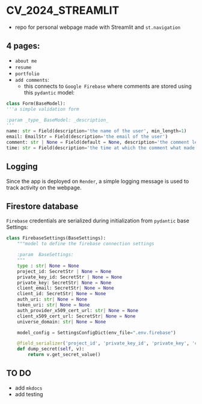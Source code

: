 # CV_2024_STREAMLIT
- repo for personal webpage made with Streamlit and `st.navigation`

## 4 pages:
- `about me`
- `resume`
- `portfolio`
- `add comments`:
    - this connects to `Google Firebase` where comments are stored using this `pydantic` model:

```py
class Form(BaseModel):
'''a simple validation form

:param _type_ BaseModel: _description_
'''
name: str = Field(description='the name of the user', min_length=1)
email: EmailStr = Field(description='the email of the user')
comment: str | None = Field(default = None, description='the comment left by the user')
time: str = Field(description='the time at which the comment what made')
```

## Logging
Since the app is deployed on `Render`, a simple logging message is used to track activity on the webpage.

## Firestore database
`Firebase` credentials are serialized during initialization from `pydantic` base Settings:

```py
class FirebaseSettings(BaseSettings):
    """model to define the firebase connection settings

    :param  BaseSettings:
    """
    type : str| None = None
    project_id: SecretStr | None = None
    private_key_id: SecretStr | None = None
    private_key: SecretStr| None = None
    client_email: SecretStr| None = None
    client_id: SecretStr| None = None
    auth_uri: str| None = None
    token_uri: str| None = None
    auth_provider_x509_cert_url: str| None = None
    client_x509_cert_url: SecretStr| None = None
    universe_domain: str| None = None

    model_config = SettingsConfigDict(env_file=".env.firebase")

    @field_serializer('project_id', 'private_key_id', 'private_key', 'client_email', 'client_id', 'client_x509_cert_url')
    def dump_secret(self, v):
        return v.get_secret_value()
```

## TO DO
- add `mkdocs`
- add testing